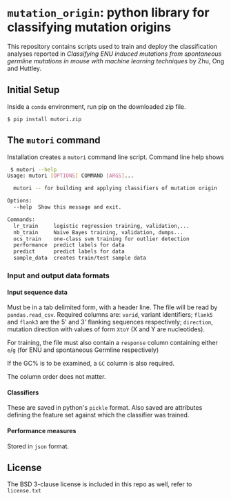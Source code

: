 # `mutation_origin`: python library for classifying mutation origins

This repository contains scripts used to train and deploy the classification analyses reported in *Classifying ENU induced mutations from spontaneous germline mutations in mouse with machine learning techniques* by Zhu, Ong and Huttley.

## Initial Setup

Inside a `conda` environment, run pip on the downloaded zip file.

```$ pip install mutori.zip```

## The `mutori` command

Installation creates a `mutori` command line script. Command line help shows

```bash
 $ mutori --help
Usage: mutori [OPTIONS] COMMAND [ARGS]...

  mutori -- for building and applying classifiers of mutation origin

Options:
  --help  Show this message and exit.

Commands:
  lr_train     logistic regression training, validation,...
  nb_train     Naive Bayes training, validation, dumps...
  ocs_train    one-class svm training for outlier detection
  performance  predict labels for data
  predict      predict labels for data
  sample_data  creates train/test sample data
```

### Input and output data formats

#### Input sequence data

Must be in a tab delimited form, with a header line. The file will be read by `pandas.read_csv`. Required columns are: `varid`, variant identifiers; `flank5` and `flank3` are the 5' and 3' flanking sequences respectively; `direction`, mutation direction with values of form `XtoY` (X and Y are nucleotides).

For training, the file must also contain a `response` column containing either `e`/`g` (for ENU and spontaneous Germline respectively)

If the GC% is to be examined, a `GC` column is also required.

The column order does not matter.

#### Classifiers

These are saved in python's `pickle` format. Also saved are attributes defining the feature set against which the classifier was trained.

#### Performance measures

Stored in `json` format.

## License

The BSD 3-clause license is included in this repo as well, refer to `license.txt`
